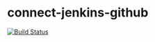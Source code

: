 # connect-jenkins-github

[![Build Status](http://ec2-43-204-130-63.ap-south-1.compute.amazonaws.com/buildStatus/icon?job=connect-jenkins-github)](http://ec2-43-204-130-63.ap-south-1.compute.amazonaws.com/job/connect-jenkins-github/)
